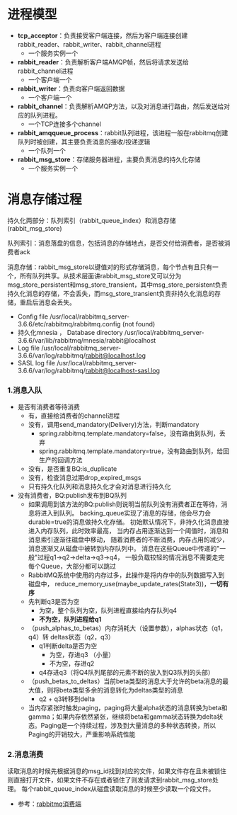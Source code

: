 # 进程模型

- **tcp_acceptor**：负责接受客户端连接，然后为客户端连接创建rabbit_reader、rabbit_writer、rabbit_channel进程
  - 一个服务实例一个
- **rabbit_reader**：负责解析客户端AMQP帧，然后将请求发送给rabbit_channel进程
  - 一个客户端一个
- **rabbit_writer**：负责向客户端返回数据
  - 一个客户端一个
- **rabbit_channel**：负责解析AMQP方法，以及对消息进行路由，然后发送给对应的队列进程。
  - 一个TCP连接多个channel
- **rabbit_amqqueue_process**：rabbit队列进程，该进程一般在rabbitmq创建队列时被创建，其主要负责消息的接收/投递逻辑
  - 一个队列一个
- **rabbit_msg_store**：存储服务器进程，主要负责消息的持久化存储
  - 一个服务实例一个

# 消息存储过程

持久化两部分：队列索引（rabbit_queue_index）和消息存储(rabbit_msg_store)

队列索引：消息落盘的信息，包括消息的存储地点，是否交付给消费者，是否被消费者ack

消息存储：rabbit_msg_store以键值对的形式存储消息，每个节点有且只有一个，所有队列共享。从技术层面讲rabbit_msg_store又可以分为msg_store_persistent和msg_store_transient，其中msg_store_persistent负责持久化消息的存储，不会丢失，而msg_store_transient负责非持久化消息的存储，重启后消息会丢失。
 - Config file	/usr/local/rabbitmq_server-3.6.6/etc/rabbitmq/rabbitmq.config (not found)
 - 持久化mnesia ， Database directory	/usr/local/rabbitmq_server-3.6.6/var/lib/rabbitmq/mnesia/rabbit@localhost
 - Log file	/usr/local/rabbitmq_server-3.6.6/var/log/rabbitmq/rabbit@localhost.log
 - SASL log file	/usr/local/rabbitmq_server-3.6.6/var/log/rabbitmq/rabbit@localhost-sasl.log

### 1.消息入队

- 是否有消费者等待消费
  - 有，直接给消费者的channel进程
  - 没有，调用send_mandatory(Delivery)方法，判断mandatory
    - spring.rabbitmq.template.mandatory=false，没有路由到队列，丢弃
    - spring.rabbitmq.template.mandatory=true，没有路由到队列，给回生产的回调方法
  - 没有，是否重复BQ:is_duplicate
  - 没有，检查消息过期drop_expired_msgs
  - 只有持久化队列和消息持久化才会对消息进行持久化 
- 没有消费者，BQ:publish发布到BQ队列
  - 如果调用到该方法的BQ:publish则说明当前队列没有消费者正在等待，消息将进入到队列。
      backing_queue实现了消息的存储，他会尽力会durable=true的消息做持久化存储。
      初始默认情况下，非持久化消息直接进入内存队列，此时效率最高，
      当内存占用逐渐达到一个阈值时，消息和消息索引逐渐往磁盘中移动，
      随着消费者的不断消费，内存占用的减少，消息逐渐又从磁盘中被转到内存队列中。
      消息在这些Queue中传递的"一般"过程q1->q2->delta->q3->q4，
      一般负载较轻的情况消息不需要走完每个Queue，大部分都可以跳过
  - RabbitMQ系统中使用的内存过多，此操作是将内存中的队列数据写入到磁盘中， reduce_memory_use(maybe_update_rates(State3))，**一切有序**
   - 先判断q3是否为空
     - 为空，整个队列为空，队列进程直接给内存队列q4
     - **不为空，队列进程给q1**
   - （push_alphas_to_betas）内存消耗大（设置参数），alphas状态（q1，q4）转 deltas状态（q2，q3）
     - q1判断delta是否为空
       - 为空，存进q3 （小量）
       - 不为空，存进q2
     - q4存进q3（将Q4队列尾部的元素不断的放入到Q3队列的头部）
   - （push_betas_to_deltas）当前beta类型的消息大于允许的beta消息的最大值，则将beta类型多余的消息转化为deltas类型的消息
     - q2 + q3转移到delta 
   - 当内存紧张时触发paging，paging将大量alpha状态的消息转换为beta和gamma；如果内存依然紧张，继续将beta和gamma状态转换为delta状态。Paging是一个持续过程，涉及到大量消息的多种状态转换，所以Paging的开销较大，严重影响系统性能
### 2.消息消费
读取消息的时候先根据消息的msg_id找到对应的文件，如果文件存在且未被锁住则直接打开文件，如果文件不存在或者锁住了则发请求到rabbit_msg_store处理。
每个rabbit_queue_index从磁盘读取消息的时候至少读取一个段文件。

  - 参考：[rabbitmq消费端](https://github.com/xxw1754352621/java-dev/tree/master/rabbitmq/consumer/consume.md)
